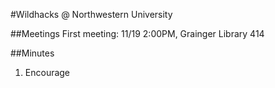 #Wildhacks @ Northwestern University

##Meetings
First meeting: 11/19 2:00PM, Grainger Library 414

##Minutes
1. Encourage